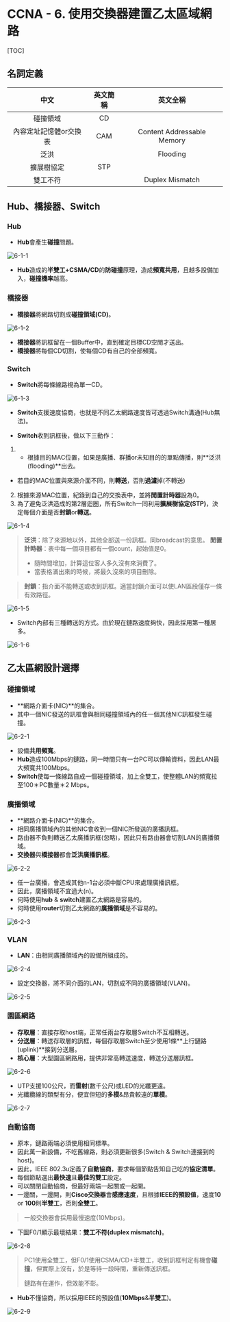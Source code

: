 # CCNA - 6. 使用交換器建置乙太區域網路

[TOC]

## 名詞定義

|   中文   | 英文簡稱 | 英文全稱|
| :--------: | :--------:| :------: |
|碰撞領域|CD||
|內容定址記憶體or交換表|CAM|Content Addressable Memory|
|泛洪||Flooding|
|擴展樹協定|STP||
|雙工不符||Duplex Mismatch|

## Hub、橋接器、Switch

### Hub

- **Hub**會產生**碰撞**問題。

![6-1-1](images/6-1-1.png)

- **Hub**造成的**半雙工+CSMA/CD**的**防碰撞**原理，造成**頻寬共用**，且越多設備加入，**碰撞機率**越高。

### 橋接器

- **橋接器**將網路切割成**碰撞領域(CD)**。

![6-1-2](images/6-1-2.png)

- **橋接器**將訊框留在一個Buffer中，直到確定目標CD空閒才送出。
- **橋接器**將每個CD切割，使每個CD有自己的全部頻寬。

### Switch

- **Switch**將每條線路視為單一CD。

![6-1-3](images/6-1-3.png)

- **Switch**支援速度協商，也就是不同乙太網路速度皆可透過Switch溝通(Hub無法)。

- **Switch**收到訊框後，做以下三動作：

1. - 根據目的MAC位置，如果是廣播、群播or未知目的的單點傳播，則**泛洪(flooding)**出去。

- 若目的MAC位置與來源介面不同，則**轉送**，否則**過濾**掉(不轉送)

2. 根據來源MAC位置，紀錄到自己的交換表中，並將**閒置計時器**設為0。
3. 為了避免泛洪造成的第2層迴圈，所有Switch一同利用**擴展樹協定(STP)**，決定每個介面是否**封鎖**or**轉送**。

![6-1-4](images/6-1-4.png)

>**泛洪**：除了來源地以外，其他全部送一份訊框。同broadcast的意思。
>**閒置計時器**：表中每一個項目都有一個count，起始值是0。
>
>- 隨時間增加，計算這位客人多久沒有來消費了。
>- 當表格滿出來的時候，將最久沒來的項目刪除。

>**封鎖**：指介面不能轉送或收到訊框。適當封鎖介面可以使LAN區段僅存一條有效路徑。

![6-1-5](images/6-1-5.png)

- Switch內部有三種轉送的方式。由於現在鏈路速度夠快，因此採用第一種居多。

![6-1-6](images/6-1-6.png)

## 乙太區網設計選擇

### 碰撞領域

- **網路介面卡(NIC)**的集合。
- 其中一個NIC發送的訊框會與相同碰撞領域內的任一個其他NIC訊框發生碰撞。

![6-2-1](images/6-2-1.png)

- 設備**共用頻寬**。
- **Hub**造成100Mbps的鏈路，同一時間只有一台PC可以傳輸資料，因此LAN最大頻寬共100Mbps。
- **Switch**使每一條線路自成一個碰撞領域，加上全雙工，使整體LAN的頻寬拉至100＊PC數量＊2 Mbps。

### 廣播領域

- **網路介面卡(NIC)**的集合。
- 相同廣播領域內的其他NIC會收到一個NIC所發送的廣播訊框。
- 路由器不負則轉送乙太廣播訊框(忽略)，因此只有路由器會切割LAN的廣播領域。
- **交換器**與**橋接器**都會**泛洪廣播訊框**。

![6-2-2](images/6-2-2.png)

- 任一台廣播，會造成其他n-1台必須中斷CPU來處理廣播訊框。
- 因此，廣播領域不宜過大(n)。
- 何時使用**hub** & **switch**建置乙太網路是容易的。
- 何時使用**router**切割乙太網路的**廣播領域**是不容易的。

![6-2-3](images/6-2-3.png)

### VLAN

- **LAN**：由相同廣播領域內的設備所組成的。

![6-2-4](images/6-2-4.png)

- 設定交換器，將不同介面的LAN，切割成不同的廣播領域(VLAN)。

![6-2-5](images/6-2-5.png)

### 園區網路

- **存取層**：直接存取host端，正常任兩台存取層Switch不互相轉送。
- **分送層**：轉送存取層的訊框，每個存取層Switch至少使用1條**上行鏈路(uplink)**接到分送層。
- **核心層**：大型園區網路用，提供非常高轉送速度，轉送分送層訊框。

![6-2-6](images/6-2-6.png)

- UTP支援100公尺，而**雷射**(數千公尺)或LED的光纖更遠。
- 光纖纜線的類型有分，便宜但短的**多模**&昂貴較遠的**單模**。

![6-2-7](images/6-2-7.png)

### 自動協商

- 原本，鏈路兩端必須使用相同標準。
- 因此萬一新設備，不吃舊線路，則必須更新很多(Switch & Switch連接到的host)。
- 因此，IEEE 802.3u定義了**自動協商**，要求每個節點告知自己吃的**協定清單**。
- 每個節點選出**最快速**且**最佳的雙工**設定。
- 可以關閉自動協商，但最好兩端一起關或一起開。
- 一邊關，一邊開，則**Cisco交換器**會**感應速度**，且根據**IEEE的預設值**，速度**10** or **100**則**半雙工**，否則**全雙工**。

>一般交換器會採用最慢速度(10Mbps)。

- 下圖F0/1顯示最壞結果：**雙工不符(duplex mismatch)**。

![6-2-8](images/6-2-8.png)

>PC1使用全雙工，但F0/1使用CSMA/CD+半雙工，收到訊框判定有機會**碰撞**，但實際上沒有，於是等待一段時間，重新傳送訊框。
>
>鏈路有在運作，但效能不彰。

- **Hub**不懂協商，所以採用IEEE的預設值(**10Mbps**&**半雙工**)。

![6-2-9](images/6-2-9.png)
